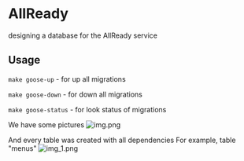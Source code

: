 # AllReady
designing a database for the AllReady service

## Usage

```make goose-up``` - for up all migrations

```make goose-down``` - for down all migrations

```make goose-status``` - for look status of migrations


We have some pictures 
![img.png](docs/img.png)

And every table was created with all dependencies
For example, table "menus"
![img_1.png](docs/img_1.png)